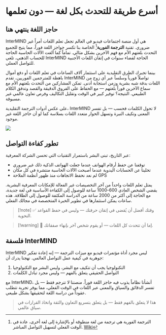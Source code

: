 # أسرع طريقة للتحدث بكل لغة — دون تعلمها

## حاجز اللغة ينتهي هنا

InterMIND هي أول منصة اجتماعات فيديو في العالم تجعل تعلم اللغات أمراً غير ضروري. تقنية **الترجمة الفورية**[^1] الخاصة بنا تكسر حواجز اللغة فوراً، مما يتيح للجميع التحدث بلغتهم الأم مع فهم الآخرين بشكل مثالي. تماماً كما ألغت الآلات الحاسبة الحاجة للحساب الذهني، تلغي InterMIND الحاجة لقضاء سنوات في إتقان اللغات الأجنبية للتواصل العملي.

بينما تجبرك الطرق التقليدية على استثمار آلاف الساعات في تعلم اللغات أو دفع أموال باهظة للمترجمين الفوريين، تقدم InterMIND تواصلاً فورياً وسلساً عبر أي زوج من اللغات بدقة شبه بشرية وزمن استجابة أدنى. تمكن المشاركين من التحدث بلغتهم الأم مع سماع الآخرين فوراً بلغتهم — مع الحفاظ على الفروق الدقيقة والقصد وتدفق الكلام الطبيعي. النتيجة؟ توفير كبير في الوقت وتقليل التكاليف وفرص تعاون عالمي غير مسبوقة.

على عكس أدوات الترجمة التقليدية، InterMIND لا تحول الكلمات فحسب — بل تفسر المعنى وتكيف النبرة وتسهل الحوار متعدد اللغات بسلاسة كما لو أن حاجز اللغة غير موجود.

[^1]: الترجمة الفورية هي ترجمة من لغة منطوقة أو بالإشارة إلى لغة أخرى، عادة في الوقت الفعلي لتسهيل التواصل المباشر. [Wiki](https://en.wikipedia.org/wiki/Language_interpretation)

![](/1d.png)

## تطور كفاءة التواصل

عبر التاريخ، تبنى البشر باستمرار التقنيات التي تحسن الشركة المعرفية:

- توقفنا عن حفظ أرقام الهواتف عندما جعلت الهواتف الذكية ذلك غير ضروري
- تخلينا عن الحسابات اليدوية عندما أصبحت الآلات الحاسبة منتشرة في كل مكان
- لم نعد نحفظ الاتجاهات منذ ظهور أنظمة الملاحة GPS

يمثل تعلم اللغات واحداً من آخر التخصيصات غير الفعالة للإمكانات المعرفية البشرية. يقضي الشخص العادي 600-1000 ساعة للوصول إلى الكفاءة الأساسية في لغة جديدة، مع الحاجة إلى أكثر من 2000 ساعة من الدراسة المكثفة للوصول إلى الطلاقة. هذه ساعات يمكن استثمارها في تطوير الخبرة المتخصصة في مجالك الفعلي.

> [!note] ✅ وقتك أفضل أن يُقضى في إتقان حرفتك — وليس في حفظ القواعد النحوية.

> [!warning] 🛑 إما أن تتحدث كل اللغات — أو يقوم شخص آخر بإنهاء صفقاتك.

## فلسفة InterMIND

InterMIND ليس مجرد أداة مؤتمرات فيديو مع ميزات الترجمة — إنه إعادة تفكير جوهرية في كيفية عمل التواصل العالمي. نهجنا يدرك أن:

1. التكنولوجيا يجب أن تتكيف مع البشر، وليس البشر مع التكنولوجيا
2. التواصل الحقيقي يتعلق بالفهم — وليس مجرد تبادل الكلمات

مع InterMIND، أنشأنا نظاماً يذوب فيه حاجز اللغة فوراً. منصتنا لا تترجم فقط — بل تفسر الدقائق والسياق والمعنى عبر اللغات في الوقت الفعلي، مما يوفر تجربة تتطلب عقوداً من دراسة اللغة لتحقيقها بشكل طبيعي.

> هذا لا يتعلق بالفهم فقط — بل يتعلق بتسريع التعاون والثقة واتخاذ القرارات في سياق عالمي.
